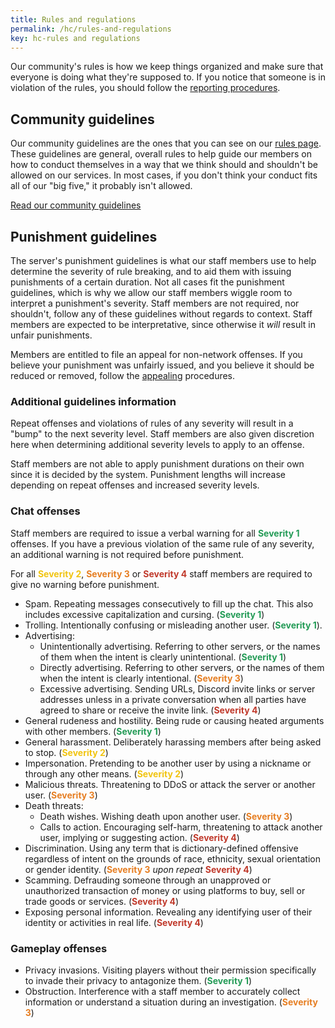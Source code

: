 ```yaml
---
title: Rules and regulations
permalink: /hc/rules-and-regulations
key: hc-rules and regulations
---
```


Our community's rules is how we keep things organized and make sure that everyone is doing what they're supposed to. If you notice that someone is in violation of the rules, you should follow the [reporting procedures](#reporting).

## Community guidelines
Our community guidelines are the ones that you can see on our [rules page](../rules). These guidelines are general, overall rules to help guide our members on how to conduct themselves in a way that we think should and shouldn't be allowed on our services. In most cases, if you don't think your conduct fits all of our "big five," it probably isn't allowed.

<a class="button button--outline-primary button--rounded" href="{{ site.baseurl}}/rules">Read our community guidelines</a>

## Punishment guidelines
The server's punishment guidelines is what our staff members use to help determine the severity of rule breaking, and to aid them with issuing punishments of a certain duration. Not all cases fit the punishment guidelines, which is why we allow our staff members wiggle room to interpret a punishment's severity. Staff members are not required, nor shouldn't, follow any of these guidelines without regards to context. Staff members are expected to be interpretative, since otherwise it *will* result in unfair punishments.

Members are entitled to file an appeal for non-network offenses. If you believe your punishment was unfairly issued, and you believe it should be reduced or removed, follow the [appealing](#appealing) procedures.

### Additional guidelines information
Repeat offenses and violations of rules of any severity will result in a "bump" to the next severity level. Staff members are also given discretion here when determining additional severity levels to apply to an offense.

Staff members are not able to apply punishment durations on their own since it is decided by the system. Punishment lengths will increase depending on repeat offenses and increased severity levels.

### Chat offenses
Staff members are required to issue a verbal warning for all <strong><span style="color: #239B56">Severity 1</span></strong> offenses. If you have a previous violation of the same rule of any severity, an additional warning is not required before punishment.

For all <strong><span style="color: #F1C40F">Severity 2</span></strong>, <strong><span style="color: #E67E22">Severity 3</span></strong> or <strong><span style="color: #C0392B">Severity 4</span></strong> staff members are required to give no warning before punishment.

* Spam. Repeating messages consecutively to fill up the chat. This also includes excessive capitalization and cursing. (<strong><span style="color: #239B56">Severity 1</span></strong>)
* Trolling. Intentionally confusing or misleading another user. (<strong><span style="color: #239B56">Severity 1</span></strong>).
* Advertising:
  * Unintentionally advertising. Referring to other servers, or the names of them when the intent is clearly unintentional. (<strong><span style="color: #239B56">Severity 1</span></strong>)
  * Directly advertising. Referring to other servers, or the names of them when the intent is clearly intentional. (<strong><span style="color: #E67E22">Severity 3</span></strong>)
  * Excessive advertising. Sending URLs, Discord invite links or server addresses unless in a private conversation when all parties have agreed to share or receive the invite link. (<strong><span style="color: #C0392B">Severity 4</span></strong>)
* General rudeness and hostility. Being rude or causing heated arguments with other members. (<strong><span style="color: #239B56">Severity 1</span></strong>)
* General harassment. Deliberately harassing members after being asked to stop. (<strong><span style="color: #F1C40F">Severity 2</span></strong>)
* Impersonation. Pretending to be another user by using a nickname or through any other means. (<strong><span style="color: #F1C40F">Severity 2</span></strong>)
* Malicious threats. Threatening to DDoS or attack the server or another user. (<strong><span style="color: #E67E22">Severity 3</span></strong>)
* Death threats:
  * Death wishes. Wishing death upon another user. (<strong><span style="color: #E67E22">Severity 3</span></strong>)
  * Calls to action. Encouraging self-harm, threatening to attack another user, implying or suggesting action. (<strong><span style="color: #C0392B">Severity 4</span></strong>)
* Discrimination. Using any term that is dictionary-defined offensive regardless of intent on the grounds of race, ethnicity, sexual orientation or gender identity. (<strong><span style="color: #E67E22">Severity 3</span></strong> *upon repeat* <strong><span style="color: #C0392B">Severity 4</span></strong>)
* Scamming. Defrauding someone through an unapproved or unauthorized transaction of money or using platforms to buy, sell or trade goods or services. (<strong><span style="color: #C0392B">Severity 4</span></strong>)
* Exposing personal information. Revealing any identifying user of their identity or activities in real life. (<strong><span style="color: #C0392B">Severity 4</span></strong>)

### Gameplay offenses
* Privacy invasions. Visiting players without their permission specifically to invade their privacy to antagonize them. (<strong><span style="color: #239B56">Severity 1</span></strong>)
* Obstruction. Interference with a staff member to accurately collect information or understand a situation during an investigation. (<strong><span style="color: #E67E22">Severity 3</span></strong>)

<!-- <strong><span style="color: #B03A2E">Network Ban</span>:</strong> -->
